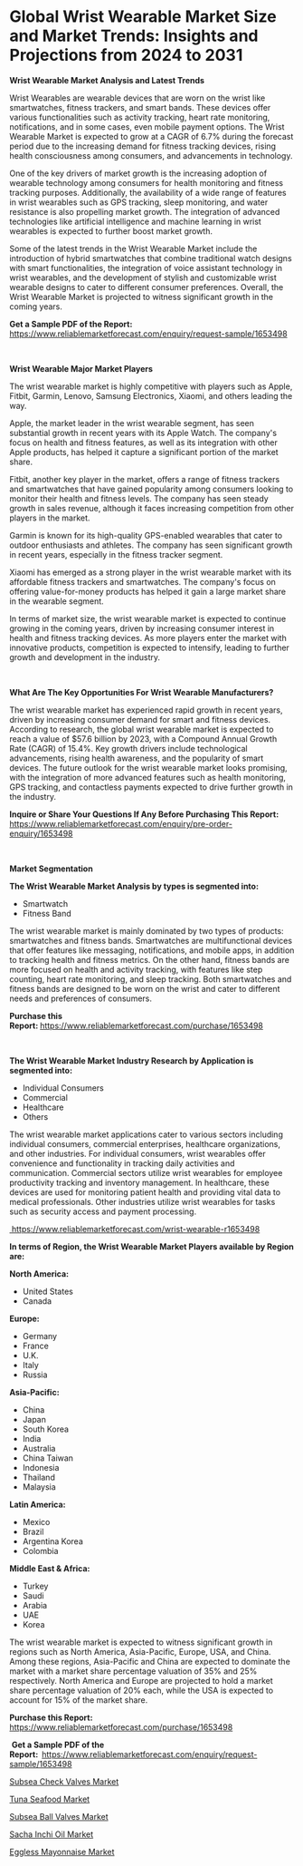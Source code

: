 <p><h1>Global Wrist Wearable Market Size and Market Trends: Insights and Projections from 2024 to 2031</h1></p><p><strong>Wrist Wearable Market Analysis and Latest Trends</strong></p>
<p><p>Wrist Wearables are wearable devices that are worn on the wrist like smartwatches, fitness trackers, and smart bands. These devices offer various functionalities such as activity tracking, heart rate monitoring, notifications, and in some cases, even mobile payment options. The Wrist Wearable Market is expected to grow at a CAGR of 6.7% during the forecast period due to the increasing demand for fitness tracking devices, rising health consciousness among consumers, and advancements in technology.</p><p>One of the key drivers of market growth is the increasing adoption of wearable technology among consumers for health monitoring and fitness tracking purposes. Additionally, the availability of a wide range of features in wrist wearables such as GPS tracking, sleep monitoring, and water resistance is also propelling market growth. The integration of advanced technologies like artificial intelligence and machine learning in wrist wearables is expected to further boost market growth.</p><p>Some of the latest trends in the Wrist Wearable Market include the introduction of hybrid smartwatches that combine traditional watch designs with smart functionalities, the integration of voice assistant technology in wrist wearables, and the development of stylish and customizable wrist wearable designs to cater to different consumer preferences. Overall, the Wrist Wearable Market is projected to witness significant growth in the coming years.</p></p>
<p><strong>Get a Sample PDF of the Report:&nbsp;</strong> <a href="https://www.reliablemarketforecast.com/enquiry/request-sample/1653498">https://www.reliablemarketforecast.com/enquiry/request-sample/1653498</a></p>
<p>&nbsp;</p>
<p><strong>Wrist Wearable Major Market Players</strong></p>
<p><p>The wrist wearable market is highly competitive with players such as Apple, Fitbit, Garmin, Lenovo, Samsung Electronics, Xiaomi, and others leading the way. </p><p>Apple, the market leader in the wrist wearable segment, has seen substantial growth in recent years with its Apple Watch. The company's focus on health and fitness features, as well as its integration with other Apple products, has helped it capture a significant portion of the market share.</p><p>Fitbit, another key player in the market, offers a range of fitness trackers and smartwatches that have gained popularity among consumers looking to monitor their health and fitness levels. The company has seen steady growth in sales revenue, although it faces increasing competition from other players in the market.</p><p>Garmin is known for its high-quality GPS-enabled wearables that cater to outdoor enthusiasts and athletes. The company has seen significant growth in recent years, especially in the fitness tracker segment.</p><p>Xiaomi has emerged as a strong player in the wrist wearable market with its affordable fitness trackers and smartwatches. The company's focus on offering value-for-money products has helped it gain a large market share in the wearable segment.</p><p>In terms of market size, the wrist wearable market is expected to continue growing in the coming years, driven by increasing consumer interest in health and fitness tracking devices. As more players enter the market with innovative products, competition is expected to intensify, leading to further growth and development in the industry.</p></p>
<p>&nbsp;</p>
<p><strong>What Are The Key Opportunities For Wrist Wearable Manufacturers?</strong></p>
<p><p>The wrist wearable market has experienced rapid growth in recent years, driven by increasing consumer demand for smart and fitness devices. According to research, the global wrist wearable market is expected to reach a value of $57.6 billion by 2023, with a Compound Annual Growth Rate (CAGR) of 15.4%. Key growth drivers include technological advancements, rising health awareness, and the popularity of smart devices. The future outlook for the wrist wearable market looks promising, with the integration of more advanced features such as health monitoring, GPS tracking, and contactless payments expected to drive further growth in the industry.</p></p>
<p><strong>Inquire or Share Your Questions If Any Before Purchasing This Report:</strong> <a href="https://www.reliablemarketforecast.com/enquiry/pre-order-enquiry/1653498">https://www.reliablemarketforecast.com/enquiry/pre-order-enquiry/1653498</a></p>
<p>&nbsp;</p>
<p><strong>Market Segmentation</strong></p>
<p><strong>The Wrist Wearable Market Analysis by types is segmented into:</strong></p>
<p><ul><li>Smartwatch</li><li>Fitness Band</li></ul></p>
<p><p>The wrist wearable market is mainly dominated by two types of products: smartwatches and fitness bands. Smartwatches are multifunctional devices that offer features like messaging, notifications, and mobile apps, in addition to tracking health and fitness metrics. On the other hand, fitness bands are more focused on health and activity tracking, with features like step counting, heart rate monitoring, and sleep tracking. Both smartwatches and fitness bands are designed to be worn on the wrist and cater to different needs and preferences of consumers.</p></p>
<p><strong>Purchase this Report:&nbsp;</strong><a href="https://www.reliablemarketforecast.com/purchase/1653498">https://www.reliablemarketforecast.com/purchase/1653498</a></p>
<p>&nbsp;</p>
<p><strong>The Wrist Wearable Market Industry Research by Application is segmented into:</strong></p>
<p><ul><li>Individual Consumers</li><li>Commercial</li><li>Healthcare</li><li>Others</li></ul></p>
<p><p>The wrist wearable market applications cater to various sectors including individual consumers, commercial enterprises, healthcare organizations, and other industries. For individual consumers, wrist wearables offer convenience and functionality in tracking daily activities and communication. Commercial sectors utilize wrist wearables for employee productivity tracking and inventory management. In healthcare, these devices are used for monitoring patient health and providing vital data to medical professionals. Other industries utilize wrist wearables for tasks such as security access and payment processing.</p></p>
<p><a href="https://www.reliablemarketforecast.com/wrist-wearable-r1653498">&nbsp;https://www.reliablemarketforecast.com/wrist-wearable-r1653498</a></p>
<p><strong>In terms of Region, the Wrist Wearable Market Players available by Region are:</strong></p>
<p>
    <p> <strong> North America: </strong>
        <ul>
            <li>United States</li>
            <li>Canada</li>
        </ul>
        </p> 
    <p> <strong> Europe: </strong>
        <ul>
            <li>Germany</li>
            <li>France</li>
            <li>U.K.</li>
            <li>Italy</li>
            <li>Russia</li>
        </ul>
        </p> 
    <p> <strong> Asia-Pacific: </strong>
        <ul>
            <li>China</li>
            <li>Japan</li>
            <li>South Korea</li>
            <li>India</li>
            <li>Australia</li>
            <li>China Taiwan</li>
            <li>Indonesia</li>
            <li>Thailand</li>
            <li>Malaysia</li>
        </ul>
        </p> 
    <p> <strong> Latin America: </strong>
        <ul>
            <li>Mexico</li>
            <li>Brazil</li>
            <li>Argentina Korea</li>
            <li>Colombia</li>
        </ul>
        </p> 
    <p> <strong> Middle East & Africa: </strong>
        <ul>
            <li>Turkey</li>
            <li>Saudi</li>
            <li>Arabia</li>
            <li>UAE</li>
            <li>Korea</li>
        </ul>
    </p>
    </p>
<p><p>The wrist wearable market is expected to witness significant growth in regions such as North America, Asia-Pacific, Europe, USA, and China. Among these regions, Asia-Pacific and China are expected to dominate the market with a market share percentage valuation of 35% and 25% respectively. North America and Europe are projected to hold a market share percentage valuation of 20% each, while the USA is expected to account for 15% of the market share.</p></p>
<p><strong>Purchase this Report: </strong><a href="https://www.reliablemarketforecast.com/purchase/1653498">https://www.reliablemarketforecast.com/purchase/1653498</a></p>
<p>&nbsp;<strong>Get a Sample PDF of the Report:&nbsp;&nbsp;</strong><a href="https://www.reliablemarketforecast.com/enquiry/request-sample/1653498">https://www.reliablemarketforecast.com/enquiry/request-sample/1653498</a></p>
<p><strong></strong></p>
<p><p><a href="https://github.com/wrwgzwbr35/Market-Research-Report-List-2/blob/main/subsea-check-valves-market.md">Subsea Check Valves Market</a></p><p><a href="https://medium.com/@sofyanbudiaman1_67863/global-tuna-seafood-market-sector-types-applications-market-player-strategies-regional-growth-b4621436b9cf">Tuna Seafood Market</a></p><p><a href="https://github.com/sifatuddin25/Market-Research-Report-List-2/blob/main/subsea-ball-valves-market.md">Subsea Ball Valves Market</a></p><p><a href="https://medium.com/@barbarakbess8920/navigating-the-global-sacha-inchi-oil-market-landscape-trends-forecasts-and-impact-analysis-847afe14fe3c">Sacha Inchi Oil Market</a></p><p><a href="https://medium.com/@sharquayrhodes1927/eggless-mayonnaise-market-size-share-analysis-growth-trends-forecasts-2024-2031-82a7085b61a1">Eggless Mayonnaise Market</a></p></p>